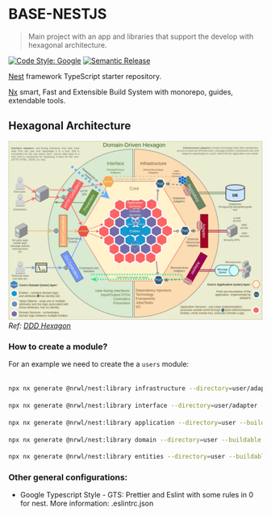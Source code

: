 # BASE-NESTJS

> Main project with an app and libraries that support the develop with hexagonal architecture.

[![Code Style: Google](https://img.shields.io/badge/code%20style-google-blueviolet.svg)](https://github.com/google/gts)
[![Semantic Release](https://img.shields.io/badge/%20%20%F0%9F%93%A6%F0%9F%9A%80-semantic--release-e10079.svg?style=flat-square)]()

[Nest](https://github.com/nestjs/nest) framework TypeScript starter repository.

[Nx](https://github.com/nrwl/nx) smart, Fast and Extensible Build System with monorepo, guides, extendable tools.

## Hexagonal Architecture

![Component diagram](docs/images/domain-driven-hexagon.jpeg)
_Ref: [DDD Hexagon](https://find-error.com/questions/66785439/ddd-hexagon-should-the-domain-layer-ever-talk-to-the-infrastructure-dal-laye)_

### How to create a module?

For an example we need to create the a `users` module:

```bash

npx nx generate @nrwl/nest:library infrastructure --directory=user/adapter --buildable --strict --testEnvironment=jsdom --no-interactive

npx nx generate @nrwl/nest:library interface --directory=user/adapter --buildable --strict --testEnvironment=jsdom --no-interactive

npx nx generate @nrwl/nest:library application --directory=user --buildable --strict --testEnvironment=jsdom --no-interactive

npx nx generate @nrwl/nest:library domain --directory=user --buildable --strict --testEnvironment=jsdom --no-interactive

npx nx generate @nrwl/nest:library entities --directory=user --buildable --strict --testEnvironment=jsdom --no-interactive

```

### Other general configurations:

- Google Typescript Style - GTS: Prettier and Eslint with some rules in 0 for nest. More information: .eslintrc.json